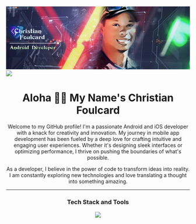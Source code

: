 ![Banner](https://github.com/Cfoulcard/Cfoulcard/blob/main/githubbanner.png)
   ![](https://komarev.com/ghpvc/?username=your-github-username&color=blue)

<h1 align="center">Aloha 👋🏽 My Name's Christian Foulcard</h1>

 <p align="center">
Welcome to my GitHub profile! I'm a passionate Android and iOS developer with a knack for creativity and innovation. My journey in mobile app development has been fueled by a deep love for crafting intuitive and engaging user experiences. Whether it's designing sleek interfaces or optimizing performance, I thrive on pushing the boundaries of what's possible. 
  </p>

 <p align="center">
  As a developer, I believe in the power of code to transform ideas into reality. I am constantly exploring new technologies and love translating a thought into something amazing.
 </p>


<hr>
<h3 align="center">Tech Stack and Tools</h4>
<p align="center">
   <a href="https://skillicons.dev">
        <img src="https://skillicons.dev/icons?i=kotlin,swift,java,python,androidstudio,gradle,graphql,ktor,aws,bitbucket,figma,xd,postman,firebase,git,theme=dark" />
      </a>
</p>

 
 <!-- [![Top Langs](https://github-readme-stats.vercel.app/api/top-langs/?username=cfoulcard)](https://github.com/cfoulcard) -->
